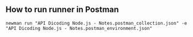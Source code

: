 ## How to run runner in Postman
```
newman run "API Dicoding Node.js - Notes.postman_collection.json" -e "API Dicoding Node.js - Notes.postman_environment.json"
```
